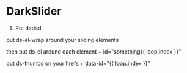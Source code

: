 DarkSlider
==========

1. Put dadad

put ds-el-wrap around your sliding elements

then put ds-el around each element + id="something{{ loop.index }}"

put ds-thumbs on your hrefs + data-id="{{ loop.index }}"
